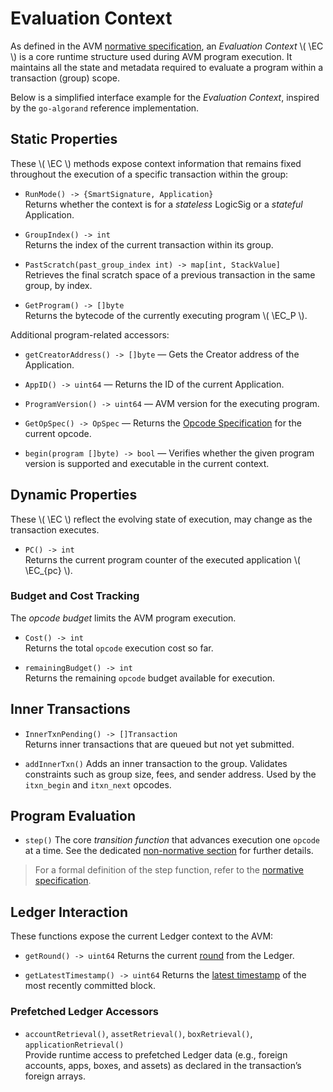 $$
\newcommand \EC {\mathrm{EC}}
$$

# Evaluation Context

As defined in the AVM [normative specification](./avm.md#evaluation-context),
an _Evaluation Context_ \\( \EC \\) is a core runtime structure used during AVM
program execution. It maintains all the state and metadata required to evaluate
a program within a transaction (group) scope.

Below is a simplified interface example for the _Evaluation Context_, inspired by
the `go-algorand` reference implementation.

## Static Properties

These \\( \EC \\) methods expose context information that remains fixed throughout
the execution of a specific transaction within the group:

- `RunMode() -> {SmartSignature, Application}`\
Returns whether the context is for a _stateless_ LogicSig or a _stateful_ Application.

- `GroupIndex() -> int`\
Returns the index of the current transaction within its group.

- `PastScratch(past_group_index int) -> map[int, StackValue]`\
Retrieves the final scratch space of a previous transaction in the same group, by index.

- `GetProgram() -> []byte`\
Returns the bytecode of the currently executing program \\( \EC_P \\).

Additional program-related accessors:

- `getCreatorAddress() -> []byte` — Gets the Creator address of the Application.

- `AppID() -> uint64` — Returns the ID of the current Application.

- `ProgramVersion() -> uint64` — AVM version for the executing program.

- `GetOpSpec() -> OpSpec` — Returns the [Opcode Specification](./TEAL_opcodes.md)
for the current opcode.

- `begin(program []byte) -> bool` — Verifies whether the given program version is
supported and executable in the current context.

## Dynamic Properties

These \\( \EC \\) reflect the evolving state of execution, may change as the transaction
executes.

- `PC() -> int`\
Returns the current program counter of the executed application \\( \EC_{pc} \\).

### Budget and Cost Tracking

The _opcode budget_ limits the AVM program execution.

- `Cost() -> int`\
Returns the total `opcode` execution cost so far.

- `remainingBudget() -> int`\
Returns the remaining `opcode` budget available for execution.

## Inner Transactions

- `InnerTxnPending() -> []Transaction`\
Returns inner transactions that are queued but not yet submitted.

- `addInnerTxn()`
Adds an inner transaction to the group. Validates constraints such as group size,
fees, and sender address. Used by the `itxn_begin` and `itxn_next` opcodes.

## Program Evaluation

- `step()`
The core _transition function_ that advances execution one `opcode` at a time. See
the dedicated [non-normative section](./avm-nn-transition-function.md) for further
details.

> For a formal definition of the step function, refer to the [normative specification](./avm.md#step-function).

## Ledger Interaction

These functions expose the current Ledger context to the AVM:

- `getRound() -> uint64`
Returns the current [round](./ledger.md#round) from the Ledger.

- `getLatestTimestamp() -> uint64`
Returns the [latest timestamp](./ledger.md#timestamp) of the most recently committed
block.

### Prefetched Ledger Accessors

- `accountRetrieval()`, `assetRetrieval()`, `boxRetrieval()`, `applicationRetrieval()`\
Provide runtime access to prefetched Ledger data (e.g., foreign accounts, apps, boxes,
and assets) as declared in the transaction’s foreign arrays.

